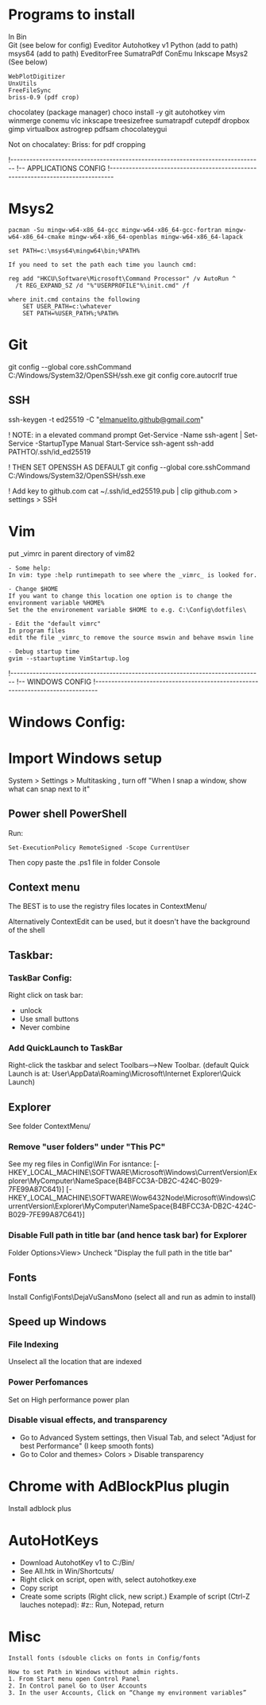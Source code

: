 # Programs to install
In Bin\
    Git  (see below for config)
    Eveditor
    Autohotkey v1
    Python  (add to path)
    msys64  (add to path)
    EveditorFree
    SumatraPdf
    ConEmu
    Inkscape
    Msys2 (See below)

    WebPlotDigitizer        
    UnxUtils
    FreeFileSync
    briss-0.9 (pdf crop)

chocolatey (package manager)
    choco install -y git autohotkey vim  winmerge conemu vlc inkscape treesizefree
    sumatrapdf
    cutepdf
    dropbox
    gimp
    virtualbox
    astrogrep
    pdfsam
    chocolateygui

Not on chocalatey:
    Briss: for pdf cropping

!-------------------------------------------------------------------------------
!-- APPLICATIONS CONFIG
!-------------------------------------------------------------------------------
# Msys2
    pacman -Su mingw-w64-x86_64-gcc mingw-w64-x86_64-gcc-fortran mingw-w64-x86_64-cmake mingw-w64-x86_64-openblas mingw-w64-x86_64-lapack

    set PATH=c:\msys64\mingw64\bin;%PATH%

    If you need to set the path each time you launch cmd:

    reg add "HKCU\Software\Microsoft\Command Processor" /v AutoRun ^
      /t REG_EXPAND_SZ /d "%"USERPROFILE"%\init.cmd" /f

    where init.cmd contains the following
        SET USER_PATH=c:\whatever
        SET PATH=%USER_PATH%;%PATH%



# Git
git config --global core.sshCommand C:/Windows/System32/OpenSSH/ssh.exe
git config core.autocrlf true


## SSH
ssh-keygen -t ed25519 -C "elmanuelito.github@gmail.com"

! NOTE: in a elevated command prompt
Get-Service -Name ssh-agent | Set-Service -StartupType Manual
Start-Service ssh-agent
ssh-add PATHTO/.ssh/id_ed25519

! THEN SET OPENSSH AS DEFAULT
git config --global core.sshCommand C:/Windows/System32/OpenSSH/ssh.exe

! Add key to github.com
cat ~/.ssh/id_ed25519.pub | clip
github.com > settings > SSH


# Vim
put _vimrc in parent directory of vim82

    - Some help:
    In vim: type :help runtimepath to see where the _vimrc_ is looked for.

    - Change $HOME
    If you want to change this location one option is to change the environment variable %HOME%
    Set the the environement variable $HOME to e.g. C:\Config\dotfiles\

    - Edit the "default vimrc"
    In program files
    edit the file _vimrc_to remove the source mswin and behave mswin line

    - Debug startup time
    gvim --staartuptime VimStartup.log



!-------------------------------------------------------------------------------
!-- WINDOWS CONFIG
!-------------------------------------------------------------------------------
# Windows Config:

# Import Windows setup

System > Settings > Multitasking , turn off "When I snap a window, show what can snap next to it"


## Power shell PowerShell
Run: 

    Set-ExecutionPolicy RemoteSigned -Scope CurrentUser

Then copy paste the .ps1 file in folder Console

## Context menu
The BEST is to use the registry files locates in ContextMenu/ 

Alternatively ContextEdit can be used, but it doesn't have the background of the shell

## Taskbar: 
### TaskBar Config:
Right click on task bar:
- unlock
- Use small buttons
- Never combine

### Add QuickLaunch to TaskBar
Right-click the taskbar and select Toolbars-->New Toolbar.
(default Quick Launch is at: User\AppData\Roaming\Microsoft\Internet Explorer\Quick Launch)

## Explorer 
See folder ContextMenu/

### Remove "user folders" under "This PC"
See my reg files in Config\Win
For isntance: 
    [-HKEY_LOCAL_MACHINE\SOFTWARE\Microsoft\Windows\CurrentVersion\Explorer\MyComputer\NameSpace\{B4BFCC3A-DB2C-424C-B029-7FE99A87C641}]
    [-HKEY_LOCAL_MACHINE\SOFTWARE\Wow6432Node\Microsoft\Windows\CurrentVersion\Explorer\MyComputer\NameSpace\{B4BFCC3A-DB2C-424C-B029-7FE99A87C641}]

### Disable Full path in title bar (and hence task bar) for Explorer 
Folder Options>View> Uncheck "Display the full path in the title bar"

## Fonts
Install Config\Fonts\DejaVuSansMono (select all and run as admin to install)
    
## Speed up Windows
### File Indexing
Unselect all the location that are indexed
### Power Perfomances
Set on High performance power plan
### Disable visual effects, and transparency
- Go to Advanced System settings, then Visual Tab, and select "Adjust for best Performance" (I keep smooth fonts)
- Go to Color and themes> Colors > Disable transparency



# Chrome with AdBlockPlus plugin
Install adblock plus

# AutoHotKeys

- Download AutohotKey v1 to C:/Bin/
- See All.htk in Win/Shortcuts/
- Right click on script, open with, select autohotkey.exe
- Copy script 
- Create some scripts (Right click, new script.) 
 Example of script (Ctrl-Z lauches notepad):
    #z::
    Run, Notepad,
    return

# Misc
    Install fonts (sdouble clicks on fonts in Config/fonts

    How to set Path in Windows without admin rights.
    1. From Start menu open Control Panel
    2. In Control panel Go to User Accounts
    3. In the user Accounts, Click on “Change my environment variables”

